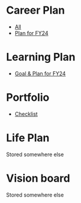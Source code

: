 # Career Plan
- [All](career/)
- [Plan for FY24](career/iteration-5.md)

# Learning Plan
- [Goal & Plan for FY24](learning/README.md)

# Portfolio
- [Checklist](portfolio/README.md)

# Life Plan
Stored somewhere else

# Vision board
Stored somewhere else
